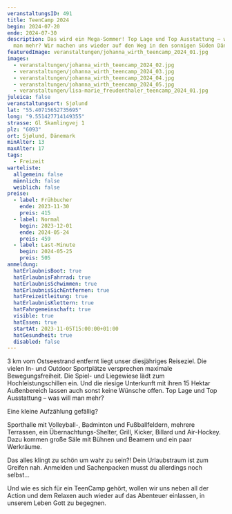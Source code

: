 ```yaml
---
veranstaltungsID: 491
title: TeenCamp 2024
begin: 2024-07-20
ende: 2024-07-30
description: Das wird ein Mega-Sommer! Top Lage und Top Ausstattung – was will
  man mehr? Wir machen uns wieder auf den Weg in den sonnigen Süden Dänemarks.
featuredImage: veranstaltungen/johanna_wirth_teencamp_2024_01.jpg
images:
  - veranstaltungen/johanna_wirth_teencamp_2024_02.jpg
  - veranstaltungen/johanna_wirth_teencamp_2024_03.jpg
  - veranstaltungen/johanna_wirth_teencamp_2024_04.jpg
  - veranstaltungen/johanna_wirth_teencamp_2024_05.jpg
  - veranstaltungen/lisa-marie_freudenthaler_teencamp_2024_01.jpg
juleica: false
veranstaltungsort: Sjølund
lat: "55.40715652735695"
long: "9.551427714149355"
strasse: Gl Skamlingvej 1
plz: "6093"
ort: Sjølund, Dänemark
minAlter: 13
maxAlter: 17
tags:
  - Freizeit
warteliste:
  allgemein: false
  männlich: false
  weiblich: false
preise:
  - label: Frühbucher
    ende: 2023-11-30
    preis: 415
  - label: Normal
    begin: 2023-12-01
    ende: 2024-05-24
    preis: 459
  - label: Last-Minute
    begin: 2024-05-25
    preis: 505
anmeldung:
  hatErlaubnisBoot: true
  hatErlaubnisFahrrad: true
  hatErlaubnisSchwimmen: true
  hatErlaubnisSichEntfernen: true
  hatFreizeitleitung: true
  hatErlaubnisKlettern: true
  hatFahrgemeinschaft: true
  visible: true
  hatEssen: true
  startAt: 2023-11-05T15:00:00+01:00
  hatGesundheit: true
  disabled: false
---
```

3 km vom Ostseestrand entfernt liegt unser diesjähriges Reiseziel. Die vielen In- und Outdoor Sportplätze versprechen maximale Bewegungsfreiheit. Die Spiel- und Liegewiese lädt zum Hochleistungschillen ein. Und die riesige Unterkunft mit ihren 15 Hektar Außenbereich lassen auch sonst keine Wünsche offen. Top Lage und Top Ausstattung – was will man mehr?

Eine kleine Aufzählung gefällig?

Sporthalle mit Volleyball-, Badminton und Fußballfeldern, mehrere Terrassen, ein Übernachtungs-Shelter, Grill, Kicker, Billard und Air-Hockey. Dazu kommen große Säle mit Bühnen und Beamern und ein paar Werkräume.

Das alles klingt zu schön um wahr zu sein?! Dein Urlaubstraum ist zum Greifen nah. Anmelden und Sachenpacken musst du allerdings noch selbst…

Und wie es sich für ein TeenCamp gehört, wollen wir uns neben all der Action und dem Relaxen auch wieder auf das Abenteuer einlassen, in unserem Leben Gott zu begegnen.
